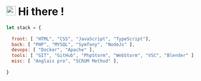 # <img src="https://media.giphy.com/media/hvRJCLFzcasrR4ia7z/giphy.gif" width="25px"> Hi there ! 

```js
let stack = {
    
  front: [ "HTML", "CSS", "JavaScript", "TypeScript"],
  back: [ "PHP", "MYSQL", "Symfony", "NodeJs" ],
  devops: [ "Docker", "Apache" ],  
  tools: [ "GIT", "GitHub", "PhpStorm", "WebStorm", "VSC", "Blender" ],
  misc: [ "Anglais pro", "SCRUM Method" ],
  
}
```

